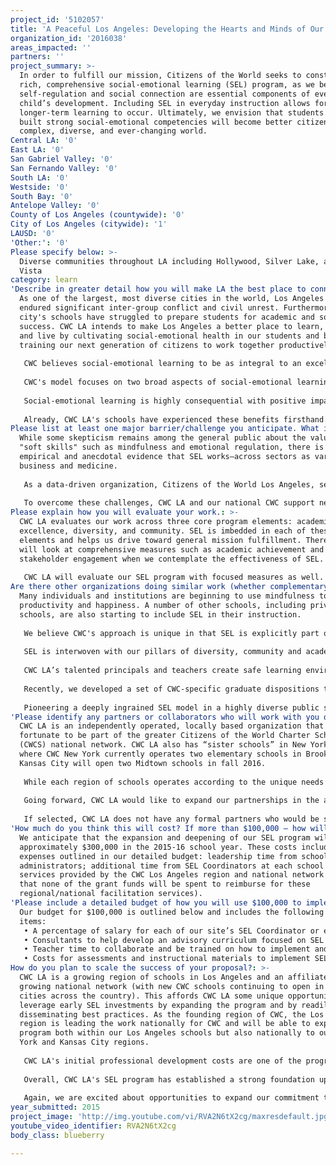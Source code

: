 ```yaml
---
project_id: '5102057'
title: 'A Peaceful Los Angeles: Developing the Hearts and Minds of Our Future Leaders'
organization_id: '2016038'
areas_impacted: ''
partners: ''
project_summary: >-
  In order to fulfill our mission, Citizens of the World seeks to construct a
  rich, comprehensive social-emotional learning (SEL) program, as we believe
  self-regulation and social connection are essential components of every
  child’s development. Including SEL in everyday instruction allows for deeper,
  longer-term learning to occur. Ultimately, we envision that students who have
  built strong social-emotional competencies will become better citizens of our
  complex, diverse, and ever-changing world.
Central LA: '0'
East LA: '0'
San Gabriel Valley: '0'
San Fernando Valley: '0'
South LA: '0'
Westside: '0'
South Bay: '0'
Antelope Valley: '0'
County of Los Angeles (countywide): '0'
City of Los Angeles (citywide): '1'
LAUSD: '0'
'Other:': '0'
Please specify below: >-
  Diverse communities throughout LA including Hollywood, Silver Lake, and Mar
  Vista
category: learn
'Describe in greater detail how you will make LA the best place to connect:': >-
  As one of the largest, most diverse cities in the world, Los Angeles has
  endured significant inter-group conflict and civil unrest. Furthermore, our
  city's schools have struggled to prepare students for academic and societal
  success. CWC LA intends to make Los Angeles a better place to learn, connect,
  and live by cultivating social-emotional health in our students and by
  training our next generation of citizens to work together productively. 
   
   CWC believes social-emotional learning to be as integral to an excellent education as traditional academic subjects and, moreover, views it as necessary for the world in which we live. SEL involves both learning about oneself, in the form of self-awareness and self-management, and others, in the form of social awareness, empathy, compassion and collaboration. 
   
   CWC's model focuses on two broad aspects of social-emotional learning: 1) comprehension and 2) execution. Social-emotional comprehension pertains to the mental processes involved in encoding, interpreting, and reasoning about social and emotional information, and in controlling one’s thoughts and emotions. Examples include emotion recognition, perspective taking, social problem solving, and self-control. Social-emotional execution involves the behaviors expressed in social interactions that are designed to achieve social goals. These pro-social behaviors include the formation of friendships and social connections, and the reduction/resolution of social conflicts. 
   
   Social-emotional learning is highly consequential with positive impacts seen across behavioral, academic, mental health and social domains. According to a meta-analysis of school-based SEL programs conducted by Durlak, et all (2011), SEL programs “significantly improve students’ skills, attitudes, and behaviors”. In fact, strong SEL leads to better academic outcomes, relationships, participation in school, mental health and behavioral outcomes, and social acceptance. 
   
   Already, CWC LA's schools have experienced these benefits firsthand. As we expand our region's SEL program across our three diverse schools, we anticipate we will help move the needle on key education metrics for Los Angeles including: test scores, school safety, high school graduation, truancy, suspensions/expulsions, and ultimately college completion rates. We will also impact our students beyond school, with positive effects in resilience, mental health, social connection, safety and embracing diversity.
Please list at least one major barrier/challenge you anticipate. What is your strategy for overcoming these obstacles?: >-
  While some skepticism remains among the general public about the value of
  "soft skills" such as mindfulness and emotional regulation, there is mounting
  empirical and anecdotal evidence that SEL works—across sectors as varied as
  business and medicine. 
   
   As a data-driven organization, Citizens of the World Los Angeles, seeks to better evaluate the real impact of our SEL program on students. Given the relatively new nature of this work, SEL assessments for schools are still limited in quantity, quality, and usability. Further, many existing assessments are not fully aligned with our unique SEL model and the targeted outcomes for students ("self," "together," "world"). 
   
   To overcome these challenges, CWC LA and our national CWC support network will continue to work with researchers on developing additional, more customized SEL assessment tools. For example, we are participating in a pilot program with an external provider to develop SEL assessments for grades four and up.
Please explain how you will evaluate your work.: >-
  CWC LA evaluates our work across three core program elements: academic
  excellence, diversity, and community. SEL is imbedded in each of these
  elements and helps us drive toward general mission fulfillment. Therefore, we
  will look at comprehensive measures such as academic achievement and diverse
  stakeholder engagement when we contemplate the effectiveness of SEL.
   
   CWC LA will evaluate our SEL program with focused measures as well. Our assessment tools will assess mastery of SEL concepts such as emotion recognition, perspective taking, social problem solving, delay of gratification and frustration tolerance. We will utilize student input to create social network maps that will help teachers understand and facilitate social connections in the classrooms. Teachers will also observe SEL execution and student behavior using standardized scoring rubrics. Finally, we will seek formal and qualitative parent and principal feedback about our students' social-emotional learning and behaviors.
Are there other organizations doing similar work (whether complementary or competitive)? What is unique about your proposed approach?: >-
  Many individuals and institutions are beginning to use mindfulness to improve
  productivity and happiness. A number of other schools, including private
  schools, are also starting to include SEL in their instruction.
   
   We believe CWC's approach is unique in that SEL is explicitly part of our philosophical foundation and is deeply embedded across our schools' curriculum. We truly believe that academic and social educations are dependent upon each other, and that student performance is heightened by the immersion of SEL into the core instruction. Where others may include it, CWC embeds it. 
   
   SEL is interwoven with our pillars of diversity, community and academic excellence to uniquely prepare students to improve our complex society. At CWC LA, our high-performing schools reflect the diverse communities we serve. Approximately 50% of our students are individuals of color while approximately 40% of our students qualify for free/reduced lunch. Our collective student body speaks more than 19 languages. 
   
   CWC LA’s talented principals and teachers create safe learning environments where students can master social-emotional skills and learn how to engage respectfully and productively with fellow students, forming meaningful relationships that transcend cultural divides. We believe this learning environment will allow our students to achieve better academic results and will provide a powerful advantage in life. In turn, our graduates will be uniquely positioned to serve as positive influences and bridge-builders as they go on to work and live in diverse neighborhoods throughout Los Angeles and the world. 
   
   Recently, we developed a set of CWC-specific graduate dispositions that touch on the dimensions of self, together, and world. Internally, our graduates will work to become self-aware, "response-able," confident, efficacious, agile, and courageous. In relation to others, CWC graduates will strive to be culturally competent, curious, empathetic, and compassionate. Within the world at large, our graduates will aim to be global, scholarly, systems thinkers. 
   
   Pioneering a deeply ingrained SEL model in a highly diverse public school setting, CWC LA is eager to collaborate with other like-minded schools and organizations interested in the SEL field. A recent LA Times profile of our students' mindfulness work may help illustrate some of the ways in which our classrooms operate uniquely. http://articles.latimes.com/2014/feb/28/health/la-he-kids-meditate-20140301
'Please identify any partners or collaborators who will work with you on this project. How much of the $100,000 grant award will each partner receive?': >-
  CWC LA is an independently operated, locally based organization that is
  fortunate to be part of the greater Citizens of the World Charter Schools
  (CWCS) national network. CWC LA also has “sister schools” in New York City,
  where CWC New York currently operates two elementary schools in Brooklyn. CWC
  Kansas City will open two Midtown schools in fall 2016.
   
   While each region of schools operates according to the unique needs of its communities, all CWC schools share a deep-seated commitment to social-emotional learning. Our national network, CWCS, is leading the way by forging partnerships with prominent researchers, nonprofit organizations and universities, and assessment providers working in the SEL field. At the regional and school levels, we are excited to share best practices and to begin the important work of codifying our SEL programs. Each school also has its own unique community partners who work with the schools to provide enrichment opportunities and/or lead voluntary mindfulness groups. For example, several Citizens of the World Mar Vista parents have been instrumental in engaging the school’s family community in their own parent-led mindfulness workshops. Filmmakers Julie Bayer Salzman and Josh Salzman created a short film entitled “Just Breathe” (https://youtu.be/RVA2N6tX2cg) after being inspired by their son’s SEL program at CWC.
   
   Going forward, CWC LA would like to expand our partnerships in the assessment and professional development arenas, amplifying our impact by closely tying assessments to both effective instructional practices and our own educational objectives. We are also seeking new collaborators who want to understand the latest research, share best practices, and help strengthen SEL programming for children across Los Angeles and the country. 
    
   If selected, CWC LA does not have any formal partners who would be sharing these particular grant funds.
'How much do you think this will cost? If more than $100,000 – how will you cover the additional costs?': >-
  We anticipate that the expansion and deepening of our SEL program will cost us
  approximately $300,000 in the 2015-16 school year. These costs include the
  expenses outlined in our detailed budget: leadership time from school
  administrators; additional time from SEL Coordinators at each school site; and
  services provided by the CWC Los Angeles region and national network (note
  that none of the grant funds will be spent to reimburse for these
  regional/national facilitation services).
'Please include a detailed budget of how you will use $100,000 to implement this project.': >-
  Our budget for $100,000 is outlined below and includes the following line
  items:
   • A percentage of salary for each of our site’s SEL Coordinator or equivalent position. Percentages range from 5-15% depending on the site for a total cost of $27,018.
   • Consultants to help develop an advisory curriculum focused on SEL for our new 6th grade program for a cost of $2,500.
   • Teacher time to collaborate and be trained on how to implement and assess SEL practices. These sessions would be led by administrators, partners from CWC’s national organization, and other site-based staff such as the SEL Coordinators. Total time allocated is approximately 10% of professional development time during the school year for a total cost of $65,114.
   • Costs for assessments and instructional materials to implement SEL, assuming approximately $4 per student for a total cost of $5,368.
How do you plan to scale the success of your proposal?: >-
  CWC LA is a growing region of schools in Los Angeles and an affiliate of a
  growing national network (with new CWC schools continuing to open in other
  cities across the country). This affords CWC LA some unique opportunities to
  leverage early SEL investments by expanding the program and by readily
  disseminating best practices. As the founding region of CWC, the Los Angeles
  region is leading the work nationally for CWC and will be able to expand our
  program both within our Los Angeles schools but also nationally to our New
  York and Kansas City regions.
   
   CWC LA's initial professional development costs are one of the program's most expensive components, but once techniques and culture are established at a given school, the SEL program can be easily maintained and built upon. Other early-stage programmatic costs include codification of the model and the purchasing and customization of instructional materials/assessments. 
   
   Overall, CWC LA's SEL program has established a strong foundation upon which to grow. Once our SEL program is fully built out, we anticipate it will be sustainable on public funding. 
   
   Again, we are excited about opportunities to expand our commitment to social-emotional learning, and we are eager to collaborate with any like-minded organizations or individuals to make Los Angeles a better place to learn, live and connect.
year_submitted: 2015
project_image: 'http://img.youtube.com/vi/RVA2N6tX2cg/maxresdefault.jpg'
youtube_video_identifier: RVA2N6tX2cg
body_class: blueberry

---
```

